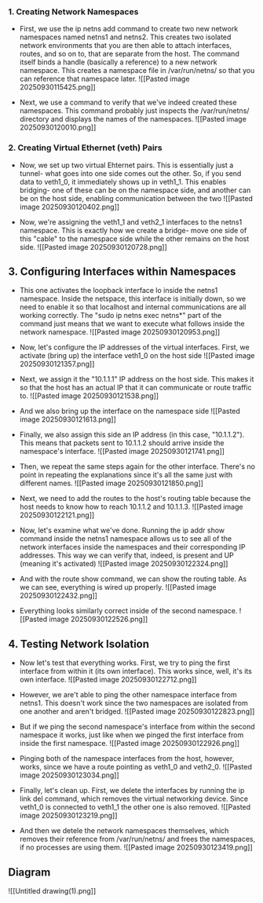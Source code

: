 ### **1. Creating Network Namespaces**

-  First, we use the ip netns add command to create two new network namespaces named netns1 and netns2. This creates two isolated network environments that you are then able to attach interfaces, routes, and so on to, that are separate from the host. The command itself binds a handle (basically a reference) to a new network namespace. This creates a namespace file in /var/run/netns/ so that you can reference that namespace later.
   ![[Pasted image 20250930115425.png]]

- Next, we use a command to verify that we've indeed created these namespaces. This command probably just inspects the /var/run/netns/ directory and displays the names of the namespaces.
  ![[Pasted image 20250930120010.png]]

### **2. Creating Virtual Ethernet (veth) Pairs**

- Now, we set up two virtual Ehternet pairs. This is essentially just a tunnel- what goes into one side comes out the other. So, if you send data to veth1_0, it immediately shows up in veth1_1. This enables bridging- one of these can be on the namespace side, and another can be on the host side, enabling communication between the two
  ![[Pasted image 20250930120402.png]]

- Now, we're assigning the veth1_1 and veth2_1 interfaces to the netns1 namespace. This is exactly how we create a bridge- move one side of this "cable" to the namespace side while the other remains on the host side.
  ![[Pasted image 20250930120728.png]]

## **3. Configuring Interfaces within Namespaces**

- This one activates the loopback interface lo inside the netns1 namespace. Inside the netspace, this interface is initially down, so we need to enable it so that localhost and internal communications are all working correctly. The "sudo ip netns exec netns*" part of the command just means that we want to execute what follows inside the network namespace.
  ![[Pasted image 20250930120953.png]]

- Now, let's configure the IP addresses of the virtual interfaces. First, we activate (bring up) the interface veth1_0 on the host side
  ![[Pasted image 20250930121357.png]]

- Next, we assign it the "10.1.1.1" IP address on the host side. This makes it so that the host has an actual IP that it can communicate or route traffic to.
  ![[Pasted image 20250930121538.png]]

- And we also bring up the interface on the namespace side
  ![[Pasted image 20250930121613.png]]

- Finally, we also assign this side an IP address (in this case, "10.1.1.2"). This means that packets sent to 10.1.1.2 should arrive inside the namespace's interface.
  ![[Pasted image 20250930121741.png]]

- Then, we repeat the same steps again for the other interface. There's no point in repeating the explanations since it's all the same just with different names.
  ![[Pasted image 20250930121850.png]]

- Next, we need to add the routes to the host's routing table because the host needs to know how to reach 10.1.1.2 and 10.1.1.3.
  ![[Pasted image 20250930122121.png]]

- Now, let's examine what we've done. Running the ip addr show command inside the netns1 namespace allows us to see all of the network interfaces inside the namespaces and their corresponding IP addresses. This way we can verify that, indeed, is present and UP (meaning it's activated)
  ![[Pasted image 20250930122324.png]]

- And with the route show command, we can show the routing table. As we can see, everything is wired up properly.
  ![[Pasted image 20250930122432.png]]

- Everything looks similarly correct inside of the second namespace.
  ![[Pasted image 20250930122526.png]]

## **4. Testing Network Isolation**

- Now let's test that everything works. First, we try to ping the first interface from within it (its own interface). This works since, well, it's its own interface.
  ![[Pasted image 20250930122712.png]]

- However, we are't able to ping the other namespace interface from netns1. This doesn't work since the two namespaces are isolated from one another and aren't bridged.
  ![[Pasted image 20250930122823.png]]

- But if we ping the second namespace's interface from within the second namespace it works, just like when we pinged the first interface from inside the first namespace.
  ![[Pasted image 20250930122926.png]]

- Pinging both of the namespace interfaces from the host, however, works, since we have a route pointing as veth1_0 and veth2_0.
  ![[Pasted image 20250930123034.png]]

- Finally, let's clean up. First, we delete the interfaces by running the ip link del command, which removes the virtual networking device. Since veth1_0 is connected to veth1_1 the other one is also removed.
  ![[Pasted image 20250930123219.png]]

- And then we detele the network namespaces themselves, which removes their reference from /var/run/netns/ and frees the namespaces, if no processes are using them.
  ![[Pasted image 20250930123419.png]]

## **Diagram**

![[Untitled drawing(1).png]]